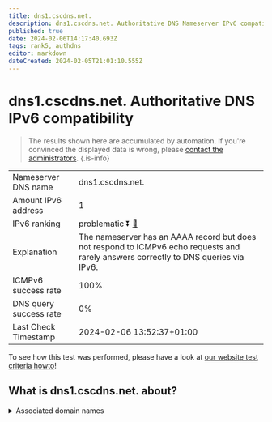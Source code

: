 ```yaml
---
title: dns1.cscdns.net.
description: dns1.cscdns.net. Authoritative DNS Nameserver IPv6 compatibility
published: true
date: 2024-02-06T14:17:40.693Z
tags: rank5, authdns
editor: markdown
dateCreated: 2024-02-05T21:01:10.555Z
---
```


# dns1.cscdns.net. Authoritative DNS IPv6 compatibility

> The results shown here are accumulated by automation. If you're convinced the displayed data is wrong, please [contact the administrators](/howto/chat). 
{.is-info}




|   |   |
| - | - |
| Nameserver DNS name | dns1.cscdns.net.
| Amount IPv6 address | 1
| IPv6 ranking | problematic :arrow_double_down: [🔗](/howto/ranking) |
| Explanation | The nameserver has an AAAA record but does not respond to ICMPv6 echo requests and rarely answers correctly to DNS queries via IPv6. |
| ICMPv6 success rate | 100%|
| DNS query success rate | 0% |
| Last Check Timestamp | 2024-02-06 13:52:37+01:00 |

To see how this test was performed, please have a look at [our website test criteria howto](/howto/testcriteria/authdns)!


## What is dns1.cscdns.net. about?






<details>
<summary>Associated domain names</summary>

www.endo.com

</details>
